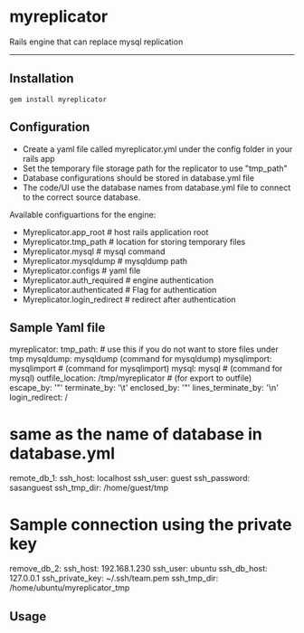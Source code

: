 myreplicator
============

Rails engine that can replace mysql replication

--------------------------

Installation
-----------

    gem install myreplicator


Configuration
---------------------------
* Create a yaml file called myreplicator.yml under the config folder in your rails app
* Set the temporary file storage path for the replicator to use "tmp_path"
* Database configurations should be stored in database.yml file
* The code/UI use the database names from database.yml file to connect to the correct source database.
 
Available configuartions for the engine:

* Myreplicator.app_root # host rails application root
* Myreplicator.tmp_path # location for storing temporary files
* Myreplicator.mysql # mysql command
* Myreplicator.mysqldump # mysqldump path
* Myreplicator.configs # yaml file
* Myreplicator.auth_required # engine authentication
* Myreplicator.authenticated # Flag for authentication
* Myreplicator.login_redirect # redirect after authentication

Sample Yaml file
---------------------------
myreplicator:
  tmp_path: # use this if you do not want to store files under tmp
  mysqldump: mysqldump (command for mysqldump)
  mysqlimport: mysqlimport # (command for mysqlimport)
  mysql: mysql # (command for mysql)
  outfile_location: /tmp/myreplicator # (for export to outfile)
  escape_by: '"'
  terminate_by: '\t'
  enclosed_by: '"'
  lines_terminate_by: '\n'
  login_redirect: /

# same as the name of database in database.yml
remote_db_1:
  ssh_host: localhost
  ssh_user: guest
  ssh_password: sasanguest
  ssh_tmp_dir: /home/guest/tmp
  
# Sample connection using the private key
remove_db_2:
  ssh_host: 192.168.1.230
  ssh_user: ubuntu
  ssh_db_host: 127.0.0.1
  ssh_private_key: ~/.ssh/team.pem
  ssh_tmp_dir: /home/ubuntu/myreplicator_tmp

Usage
-----
